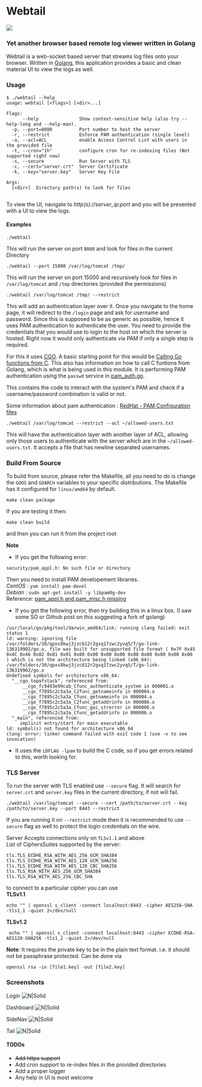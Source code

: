 # Webtail

![](https://goreportcard.com/badge/github.com/prateeknischal/webtail)
### Yet another browser based remote log viewer written in Golang

Webtail is a web-socket based server that streams log files onto your browser. Written in [Golang](https://golang.org), this application provides a basic and clean material UI to view the logs as well.

### Usage

```
$ ./webtail --help
usage: webtail [<flags>] [<dir>...]

Flags:
      --help               Show context-sensitive help (also try --help-long and --help-man).
  -p, --port=8080          Port number to host the server
  -r, --restrict           Enforce PAM authentication (single level)
  -a, --acl=ACL            enable Access Control List with users in the provided file
  -t, --cron="1h"          configure cron for re-indexing files (Not supported right now)
  -s, --secure             Run Server with TLS
  -c, --cert="server.crt"  Server Certificate
  -k, --key="server.key"   Server Key File

Args:
  [<dir>]  Directory path(s) to look for files


```

To view the UI, navigate to *http(s)://server_ip:port* and you will be presented with a UI to view the logs.

#### Examples
```
./webtail
```
This will run the server on port `8080` and look for files in the current Directory
```
./webtail --port 15000 /var/log/tomcat /tmp/
```
This will run the server on port 15000 and recursively look for files in `/var/log/tomcat` and `/tmp` directories (provided the permissions)

```
./webtail /var/log/tomcat /tmp/ --restrict
```
This will add an authentication layer over it. Once you navigate to the home page, it will redirect to the `/login` page and ask for username and password. Since this is supposed to be as generic as possible, hence it uses PAM authentication to authenticate the user. You need to provide the credentials that you would use to login to the host on which the server is hosted. Right now it would only authenticate via PAM if only a single step is required.

For this it uses [CGO](https://github.com/golang/go/wiki/cgo). A basic starting point for this would be [Calling Go functions from C](https://medium.com/using-go-in-mobile-apps/using-go-in-mobile-apps-part-1-calling-go-functions-from-c-be1ecf7dfbc6). This also has information on how to call C funtions from Golang, which is what is being used in this module. It is performing PAM authentication using the `passwd` service in [pam_auth.go](https://github.com/prateeknischal/webtail/blob/master/util/pam_auth.go).

This contains the code to interact with the system's PAM and check if a username/password combination is valid or not.

Some information about pam authentication : [RedHat - PAM Configuration files](https://access.redhat.com/documentation/en-us/red_hat_enterprise_linux/6/html/managing_smart_cards/pam_configuration_files)


```
./webtail /var/log/tomcat --restrict --acl ~/allowed-users.txt
```
This will have the authentication layer with another layer of ACL, allowing only those users to authenticate with the server which are in the `~/allowed-users.txt`. It accepts a file that has newline separated usernames.


### Build From Source

To build from source, please refer the Makefile, all you need to do is change the `GOOS` and `GOARCH` variables to your specific distributions. The Makefile has it configured for `linux/amd64` by default.

```
make clean package
```
If you are testing it then:
```
make clean build
```
and then you can run it from the project root

**Note**    
* If you get the following error:
```
security/pam_appl.h: No such file or directory
```
Then you need to install PAM developement libraries.    
*CentOS* : `yum install pam-devel`    
*Debian* : `sudo apt-get install -y libpam0g-dev`   
Reference: [pam_appl.h and pam_misc.h missing](https://stackoverflow.com/questions/15614823/pam-appl-h-and-pam-misc-h-missing-in-rshd-c-source-code)


* If you get the following error, then try building this in a linux box.
(I saw some SO or Github post on this suggesting a fork of golang)
```
/usr/local/go/pkg/tool/darwin_amd64/link: running clang failed: exit status 1
ld: warning: ignoring file /var/folders/30/qpxs8kwj3jzc612r2gsq17zwc2yvq5/T/go-link-136319902/go.o, file was built for unsupported file format ( 0x7F 0x45 0x4C 0x46 0x02 0x01 0x01 0x00 0x00 0x00 0x00 0x00 0x00 0x00 0x00 0x00 ) which is not the architecture being linked (x86_64): /var/folders/30/qpxs8kwj3jzc612r2gsq17zwc2yvq5/T/go-link-136319902/go.o
Undefined symbols for architecture x86_64:
  "__cgo_topofstack", referenced from:
      __cgo_fc9493e99cab_Cfunc_authenticate_system in 000001.o
      __cgo_f7895c2c5a3a_C2func_getnameinfo in 000004.o
      __cgo_f7895c2c5a3a_Cfunc_getnameinfo in 000004.o
      __cgo_f7895c2c5a3a_C2func_getaddrinfo in 000006.o
      __cgo_f7895c2c5a3a_Cfunc_gai_strerror in 000006.o
      __cgo_f7895c2c5a3a_Cfunc_getaddrinfo in 000006.o
  "_main", referenced from:
     implicit entry/start for main executable
ld: symbol(s) not found for architecture x86_64
clang: error: linker command failed with exit code 1 (use -v to see invocation)
```

* It uses the `LDFLAG -lpam` to build the C code, so if you get errors related to this, worth looking for.

### TLS Server

To run the server with TLS enabled use `--secure` flag. It will search for `server.crt` and `server.key` files in the current directory, if not will fail.

```
./webtail /var/log/tomcat --secure --cert /path/to/server.crt --key /path/to/server.key --port 8443 --restrict
```

If you are running it on `--restrict` mode then it is recommended to use `--secure` flag as well to protect the login credentials on the wire.

Server Accepts connections only on `TLSv1.1` and above    
List of CiphersSuites supported by the server:
```
tls.TLS_ECDHE_RSA_WITH_AES_256_GCM_SHA384
tls.TLS_ECDHE_RSA_WITH_AES_128_GCM_SHA256
tls.TLS_ECDHE_RSA_WITH_AES_128_CBC_SHA256
tls.TLS_RSA_WITH_AES_256_GCM_SHA384
tls.TLS_RSA_WITH_AES_256_CBC_SHA
```

to connect to a particular cipher you can use       
**TLSv1.1**
```
echo "" | openssl s_client -connect localhost:8443 -cipher AES256-SHA -tls1_1 -quiet 2>/dev/null
```
**TLSv1.2**
```
 echo "" | openssl s_client -connect localhost:8443 -cipher ECDHE-RSA-AES128-SHA256 -tls1_2 -quiet 2>/dev/null
```

**Note**: It requires the private key to be in the plain text format. i.e. it should not be passphrase protected. Can be done via
```
openssl rsa -in [file1.key] -out [file2.key]
```

### Screenshots
Login
![N|Solid](https://raw.githubusercontent.com/prateeknischal/webtail/master/screenshots/webtail_login.png)

Dashboard
![N|Solid](https://raw.githubusercontent.com/prateeknischal/webtail/master/screenshots/webtail_dashboard.png)

SideNav
![N|Solid](https://raw.githubusercontent.com/prateeknischal/webtail/master/screenshots/webtail_filenav.png)

Tail
![N|Solid](https://raw.githubusercontent.com/prateeknischal/webtail/master/screenshots/webtail_tail.png)

#### TODOs
* ~~Add https support~~
* Add cron support to re-index files in the provided directories
* Add a proper logger
* Any help in UI is most welcome
